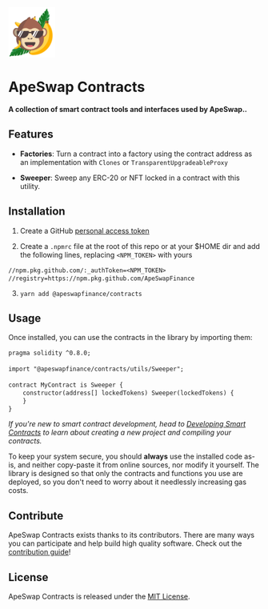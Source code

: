  

<img src="logo.svg" alt="ApeSwap" height="100px">

# ApeSwap Contracts 

**A collection of smart contract tools and interfaces used by ApeSwap..** 

## Features

- **Factories**: Turn a contract into a factory using the contract address as an implementation with `Clones` or `TransparentUpgradeableProxy`

- **Sweeper**: Sweep any ERC-20 or NFT locked in a contract with this utility.


## Installation

1. Create a GitHub [personal access token](https://docs.github.com/en/authentication/keeping-your-account-and-data-secure/creating-a-personal-access-token)


2. Create a `.npmrc` file at the root of this repo or at your $HOME dir and add the following lines, replacing `<NPM_TOKEN>` with yours

```
//npm.pkg.github.com/:_authToken=<NPM_TOKEN>
//registry=https://npm.pkg.github.com/ApeSwapFinance
```

3. `yarn add @apeswapfinance/contracts` 

## Usage

Once installed, you can use the contracts in the library by importing them:

```solidity
pragma solidity ^0.8.0;

import "@apeswapfinance/contracts/utils/Sweeper";

contract MyContract is Sweeper {
    constructor(address[] lockedTokens) Sweeper(lockedTokens) {
    }
}
```

_If you're new to smart contract development, head to [Developing Smart Contracts](https://docs.openzeppelin.com/learn/developing-smart-contracts) to learn about creating a new project and compiling your contracts._

To keep your system secure, you should **always** use the installed code as-is, and neither copy-paste it from online sources, nor modify it yourself. The library is designed so that only the contracts and functions you use are deployed, so you don't need to worry about it needlessly increasing gas costs.


## Contribute

ApeSwap Contracts exists thanks to its contributors. There are many ways you can participate and help build high quality software. Check out the [contribution guide](CONTRIBUTING.md)!

## License

ApeSwap Contracts is released under the [MIT License](LICENSE).
